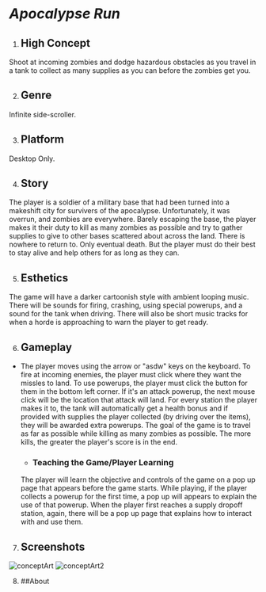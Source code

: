 # *Apocalypse Run*

1. ## High Concept
Shoot at incoming zombies and dodge hazardous obstacles as you travel in a tank to collect as 
many supplies as you can before the zombies get you.

2. ## Genre
Infinite side-scroller.

3. ## Platform
Desktop Only.

4. ## Story
The player is a soldier of a military base that had been turned into a makeshift city for survivers
of the apocalypse. Unfortunately, it was overrun, and zombies are everywhere. Barely escaping the base,
the player makes it their duty to kill as many zombies as possible and try to gather supplies to give
to other bases scattered about across the land. There is nowhere to return to. Only eventual death. 
But the player must do their best to stay alive and help others for as long as they can.

5. ## Esthetics
The game will have a darker cartoonish style with ambient looping music. There will be sounds for firing,
crashing, using special powerups, and a sound for the tank when driving. There will also be short music
tracks for when a horde is approaching to warn the player to get ready.

6. ## Gameplay
- The player moves using the arrow or "asdw" keys on the keyboard. To fire at incoming enemies, the player 
must click where they want the missles to land. To use powerups, the player must click the button for them in the
bottom left corner. If it's an attack powerup, the next mouse click will be the location that attack
will land. For every station the player makes it to, the tank will automatically get a health bonus and if
provided with supplies the player collected (by driving over the items), they will be awarded extra powerups.
The goal of the game is to travel as far as possible while killing as many zombies as possible. The more kills,
the greater the player's score is in the end.
	- ### Teaching the Game/Player Learning
	The player will learn the objective and controls of the game on a pop up page that appears before the
	game starts. While playing, if the player collects a powerup for the first time, a pop up will appears
	to explain the use of that powerup. When the player first reaches a supply dropoff station, again, there
	will be a pop up page that explains how to interact with and use them.

7. ## Screenshots
![conceptArt](https://people.rit.edu/bnk5901/230/project1/media/conceptArt.jpg)
![conceptArt2](https://people.rit.edu/bnk5901/230/project1/media/conceptArt2.jpg)

8. ##About